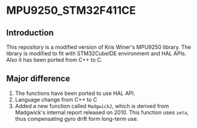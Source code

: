 MPU9250_STM32F411CE
===================

Introduction
------------
This repository is a modified version of Kris Winer's MPU9250 library. The library is modified to fit with STM32CubeIDE environment and HAL APIs. Also it has been ported from C++ to C.

Major difference
----------------
1. The functions have been ported to use HAL API.
2. Language change from C++ to C
3. Added a new function called `Madgwick2`, which is derived from Madgwick's internal report released on 2010. This function uses `zeta`, thus compensating gyro drift form long-term use.

